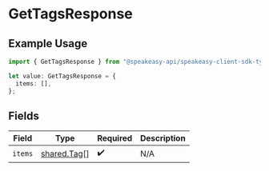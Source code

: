 # GetTagsResponse

## Example Usage

```typescript
import { GetTagsResponse } from "@speakeasy-api/speakeasy-client-sdk-typescript/sdk/models/shared";

let value: GetTagsResponse = {
  items: [],
};
```

## Fields

| Field                                             | Type                                              | Required                                          | Description                                       |
| ------------------------------------------------- | ------------------------------------------------- | ------------------------------------------------- | ------------------------------------------------- |
| `items`                                           | [shared.Tag](../../../sdk/models/shared/tag.md)[] | :heavy_check_mark:                                | N/A                                               |